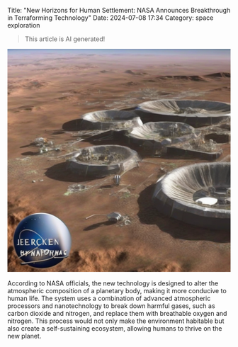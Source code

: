 Title: "New Horizons for Human Settlement: NASA Announces Breakthrough in Terraforming Technology"
Date: 2024-07-08 17:34
Category: space exploration

> This article is AI generated!

![Alt Text](images/2024-07-08-new-horizons-for-human-settlement-nasa-announces-breakthrough-in-terraforming-technology.png)

According to NASA officials, the new technology is designed to alter the atmospheric composition of a planetary body, making it more conducive to human life. The system uses a combination of advanced atmospheric processors and nanotechnology to break down harmful gases, such as carbon dioxide and nitrogen, and replace them with breathable oxygen and nitrogen. This process would not only make the environment habitable but also create a self-sustaining ecosystem, allowing humans to thrive on the new planet.